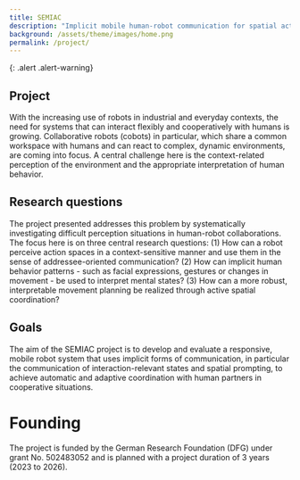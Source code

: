```yaml
---
title: SEMIAC
description: "Implicit mobile human-robot communication for spatial action coordination with action-specific semantic environment modelling"
background: /assets/theme/images/home.png
permalink: /project/
---
```


{: .alert .alert-warning}
 
<!-- ![image](/enabling/assets/theme/images/home.png) -->

<!-- # SEMIAC -->


## Project
With the increasing use of robots in industrial and everyday contexts, the need for systems that can interact flexibly and cooperatively with humans is growing. Collaborative robots (cobots) in particular, which share a common workspace with humans and can react to complex, dynamic environments, are coming into focus. A central challenge here is the context-related perception of the environment and the appropriate interpretation of human behavior.

## Research questions
The project presented addresses this problem by systematically investigating difficult perception situations in human-robot collaborations. The focus here is on three central research questions: (1) How can a robot perceive action spaces in a context-sensitive manner and use them in the sense of addressee-oriented communication? (2) How can implicit human behavior patterns - such as facial expressions, gestures or changes in movement - be used to interpret mental states? (3) How can a more robust, interpretable movement planning be realized through active spatial coordination?

## Goals
The aim of the SEMIAC project is to develop and evaluate a responsive, mobile robot system that uses implicit forms of communication, in particular the communication of interaction-relevant states and spatial prompting, to achieve automatic and adaptive coordination with human partners in cooperative situations.


# Founding
The project is funded by the German Research Foundation (DFG) under grant No. 502483052 and is planned with a project duration of 3 years (2023 to 2026).

